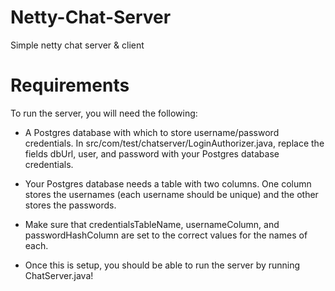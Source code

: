 # Netty-Chat-Server
Simple netty chat server &amp; client

# Requirements

To run the server, you will need the following:
- A Postgres database with which to store username/password credentials. In src/com/test/chatserver/LoginAuthorizer.java, replace the fields dbUrl, user, and password with your Postgres database credentials.
- Your Postgres database needs a table with two columns. One column stores the usernames (each username should be unique) and the other stores the passwords.
- Make sure that credentialsTableName, usernameColumn, and passwordHashColumn are set to the correct
values for the names of each.

- Once this is setup, you should be able to run the server by running ChatServer.java! 